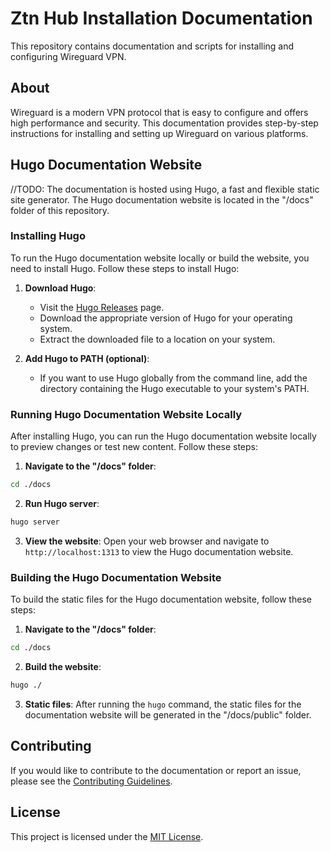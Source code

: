 # Ztn Hub Installation Documentation

This repository contains documentation and scripts for installing and configuring Wireguard VPN.

## About

Wireguard is a modern VPN protocol that is easy to configure and offers high performance and security. This documentation provides step-by-step instructions for installing and setting up Wireguard on various platforms.

## Hugo Documentation Website

//TODO:
The documentation is hosted using Hugo, a fast and flexible static site generator. The Hugo documentation website is located in the "/docs" folder of this repository.

### Installing Hugo

To run the Hugo documentation website locally or build the website, you need to install Hugo. Follow these steps to install Hugo:

1. **Download Hugo**: 
   - Visit the [Hugo Releases](https://github.com/gohugoio/hugo/releases) page.
   - Download the appropriate version of Hugo for your operating system.
   - Extract the downloaded file to a location on your system.

2. **Add Hugo to PATH (optional)**:
   - If you want to use Hugo globally from the command line, add the directory containing the Hugo executable to your system's PATH.

### Running Hugo Documentation Website Locally

After installing Hugo, you can run the Hugo documentation website locally to preview changes or test new content. Follow these steps:

1. **Navigate to the "/docs" folder**:

```bash
cd ./docs
```

2. **Run Hugo server**:

```bash
hugo server
```

3. **View the website**:
Open your web browser and navigate to `http://localhost:1313` to view the Hugo documentation website.

### Building the Hugo Documentation Website

To build the static files for the Hugo documentation website, follow these steps:

1. **Navigate to the "/docs" folder**:

```bash
cd ./docs
```

2. **Build the website**:
    
```bash
hugo ./
```

3. **Static files**:
After running the `hugo` command, the static files for the documentation website will be generated in the "/docs/public" folder.

## Contributing

If you would like to contribute to the documentation or report an issue, please see the [Contributing Guidelines](CONTRIBUTING.md).

## License

This project is licensed under the [MIT License](LICENSE).
